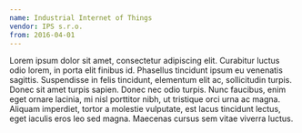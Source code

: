 ```yaml
---
name: Industrial Internet of Things
vendor: IPS s.r.o.
from: 2016-04-01
---
```


Lorem ipsum dolor sit amet, consectetur adipiscing elit. Curabitur luctus odio lorem, in porta elit finibus id. Phasellus tincidunt ipsum eu venenatis sagittis. Suspendisse in felis tincidunt, elementum elit ac, sollicitudin turpis. Donec sit amet turpis sapien. Donec nec odio turpis. Nunc faucibus, enim eget ornare lacinia, mi nisl porttitor nibh, ut tristique orci urna ac magna. Aliquam imperdiet, tortor a molestie vulputate, est lacus tincidunt lectus, eget iaculis eros leo sed magna. Maecenas cursus sem vitae viverra luctus.